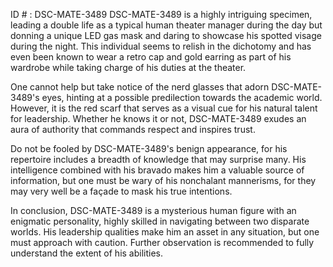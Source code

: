 ID # : DSC-MATE-3489
DSC-MATE-3489 is a highly intriguing specimen, leading a double life as a typical human theater manager during the day but donning a unique LED gas mask and daring to showcase his spotted visage during the night. This individual seems to relish in the dichotomy and has even been known to wear a retro cap and gold earring as part of his wardrobe while taking charge of his duties at the theater.

One cannot help but take notice of the nerd glasses that adorn DSC-MATE-3489's eyes, hinting at a possible predilection towards the academic world. However, it is the red scarf that serves as a visual cue for his natural talent for leadership. Whether he knows it or not, DSC-MATE-3489 exudes an aura of authority that commands respect and inspires trust.

Do not be fooled by DSC-MATE-3489's benign appearance, for his repertoire includes a breadth of knowledge that may surprise many. His intelligence combined with his bravado makes him a valuable source of information, but one must be wary of his nonchalant mannerisms, for they may very well be a façade to mask his true intentions.

In conclusion, DSC-MATE-3489 is a mysterious human figure with an enigmatic personality, highly skilled in navigating between two disparate worlds. His leadership qualities make him an asset in any situation, but one must approach with caution. Further observation is recommended to fully understand the extent of his abilities.